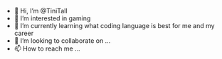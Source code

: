 - 👋 Hi, I’m @TiniTall
- 👀 I’m interested in gaming
- 🌱 I’m currently learning what coding language is best for me and my career
- 💞️ I’m looking to collaborate on ...
- 📫 How to reach me ...

<!---
TiniTall/TiniTall is a ✨ special ✨ repository because its `README.md` (this file) appears on your GitHub profile.
You can click the Preview link to take a look at your changes.
--->
